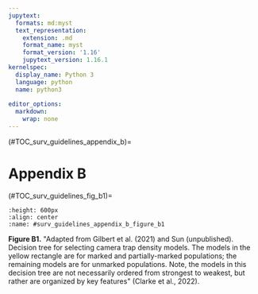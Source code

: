 ```yaml
---
jupytext:
  formats: md:myst
  text_representation:
    extension: .md
    format_name: myst
    format_version: '1.16'
    jupytext_version: 1.16.1
kernelspec:
  display_name: Python 3
  language: python
  name: python3
  
editor_options: 
  markdown: 
    wrap: none
---
```

(#TOC_surv_guidelines_appendix_b)=

# Appendix B

(#TOC_surv_guidelines_fig_b1)=

```{figure} ./figures/Survey-guidelines_DensityModels.jpg
:height: 600px
:align: center
:name: #surv_guidelines_appendix_b_figure_b1
```

**Figure B1.** "Adapted from Gilbert et al. (2021) and Sun (unpublished). Decision tree for selecting camera trap density models. The models in the yellow rectangle are for marked and partially-marked populations; the remaining models are for unmarked populations. Note, the models in this decision tree are not necessarily ordered from strongest to weakest, but rather are organized by key features" (Clarke et al., 2022).

